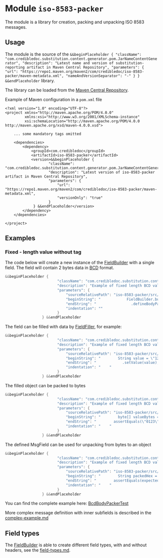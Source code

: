 # Module `iso-8583-packer`

The module is a library for creation, packing and unpacking ISO 8583 messages.

## Usage
The module is the source of the `&&beginPlaceholder {
                                          "className": "com.credibledoc.substitution.content.generator.pom.JarNameContentGenerator",
                                          "description": "Latest name and version of substitution-reporting artifact in Maven Central Repository",
                                          "parameters": {
                                              "url": "https://repo1.maven.org/maven2/com/credibledoc/iso-8583-packer/maven-metadata.xml",
                                              "nameAndVersionSeparator": "-"
                                          }
                                   } &&endPlaceholder` library.

The library can be loaded from the [Maven Central Repository](https://mvnrepository.com/artifact/com.credibledoc/iso-8583-packer).

Example of Maven configuration in a `pom.xml` file

    <?xml version="1.0" encoding="UTF-8"?>
    <project xmlns="http://maven.apache.org/POM/4.0.0"
             xmlns:xsi="http://www.w3.org/2001/XMLSchema-instance"
             xsi:schemaLocation="http://maven.apache.org/POM/4.0.0 http://maven.apache.org/xsd/maven-4.0.0.xsd">
    
        ... some mandatory tags omitted
    
        <dependencies>
            <dependency>
                <groupId>com.credibledoc</groupId>
                <artifactId>iso-8583-packer</artifactId>
                <version>&&beginPlaceholder {
                        "className": "com.credibledoc.substitution.content.generator.pom.JarNameContentGenerator",
                        "description": "Latest version of iso-8583-packer artifact in Maven Central Repository",
                        "parameters": {
                            "url": "https://repo1.maven.org/maven2/com/credibledoc/iso-8583-packer/maven-metadata.xml",
                            "versionOnly": "true"
                        }
                 } &&endPlaceholder</version>
            </dependency>
        </dependencies>
    
    </project>

## Examples

### Fixed - length value without tag

The code below will create a new instance of the [FieldBuilder](https://github.com/credibledoc/credible-doc/blob/master/iso-8583-packer/src/main/java/com/credibledoc/iso8583packer/FieldBuilder.java) with a single field.
The field will contain 2 bytes data in [BCD](https://en.wikipedia.org/wiki/Binary-coded_decimal) format.

```Java
&&beginPlaceholder {
                        "className": "com.credibledoc.substitution.content.generator.code.MethodSourceContentGenerator",
                        "description": "Example of fixed length BCD value definition",
                        "parameters": {
                            "sourceRelativePath": "iso-8583-packer/src/test/java/com/credibledoc/iso8583packer/bcd/BcdBodyPackerTest.java",
                            "beginString": "            FieldBuilder.builder(MsgFieldType.VAL)",
                            "endString": "                .defineBodyPacker(BcdBodyPacker.LEFT_PADDED_0);",
                            "indentation": ""
                        }
                 } &&endPlaceholder
```

The field can be filled with data by [FieldFiller](https://github.com/credibledoc/credible-doc/blob/master/iso-8583-packer/src/main/java/com/credibledoc/iso8583packer/FieldFiller.java),
for example:
```Java
&&beginPlaceholder {
                        "className": "com.credibledoc.substitution.content.generator.code.MethodSourceContentGenerator",
                        "description": "Example of fixed length BCD value filling",
                        "parameters": {
                            "sourceRelativePath": "iso-8583-packer/src/test/java/com/credibledoc/iso8583packer/bcd/BcdBodyPackerTest.java",
                            "beginString": "        String value = \"123\";",
                            "endString": "            .setValue(value);",
                            "indentation": "    "
                        }
                 } &&endPlaceholder
```

The filled object can be packed to bytes
```Java
&&beginPlaceholder {
                        "className": "com.credibledoc.substitution.content.generator.code.MethodSourceContentGenerator",
                        "description": "Example of fixed length BCD value packing",
                        "parameters": {
                            "sourceRelativePath": "iso-8583-packer/src/test/java/com/credibledoc/iso8583packer/bcd/BcdBodyPackerTest.java",
                            "beginString": "        byte[] valueBytes = fieldFiller.pack();",
                            "endString": "        assertEquals(\"0123\", bytesHex);",
                            "indentation": "    "
                        }
                 } &&endPlaceholder
```

The defined MsgField can be used for unpacking from bytes to an object
```Java
&&beginPlaceholder {
                        "className": "com.credibledoc.substitution.content.generator.code.MethodSourceContentGenerator",
                        "description": "Example of fixed length BCD value unpacking",
                        "parameters": {
                            "sourceRelativePath": "iso-8583-packer/src/test/java/com/credibledoc/iso8583packer/bcd/BcdBodyPackerTest.java",
                            "beginString": "        String packedHex = \"0456\";",
                            "endString": "        assertEquals(expectedValue, unpackedValue);",
                            "indentation": "    "
                        }
                 } &&endPlaceholder
```

You can find the complete example here: [BcdBodyPackerTest](https://github.com/credibledoc/credible-doc/blob/master/iso-8583-packer/src/test/java/com/credibledoc/iso8583packer/bcd/BcdBodyPackerTest.java)

More complex message definition with inner subfields is described in the [complex-example.md](doc/complex-example.md)

## Field types
The [FieldBuilder](https://github.com/credibledoc/credible-doc/blob/master/iso-8583-packer/src/main/java/com/credibledoc/iso8583packer/FieldBuilder.java)
is able to create different field types, with and without headers, see the [field-types.md](doc/field-types.md).